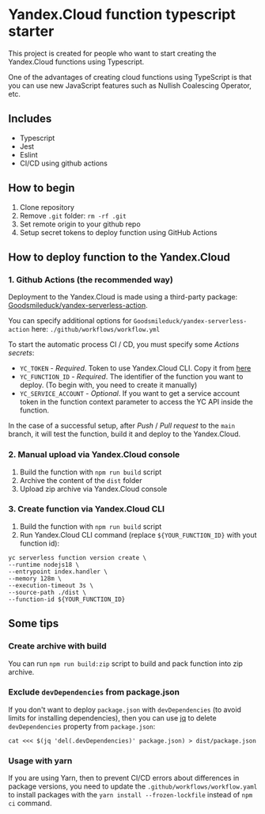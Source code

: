 # Yandex.Cloud function typescript starter

This project is created for people who want to start creating the Yandex.Cloud functions using Typescript.

One of the advantages of creating cloud functions using TypeScript is that you can use new JavaScript features such as Nullish Coalescing Operator, etc.

## Includes

- Typescript
- Jest
- Eslint
- CI/CD using github actions

## How to begin

1. Clone repository
1. Remove `.git` folder: `rm -rf .git`
1. Set remote origin to your github repo
1. Setup secret tokens to deploy function using GitHub Actions

## How to deploy function to the Yandex.Cloud

### 1. Github Actions (the recommended way)

Deployment to the Yandex.Cloud is made using a third-party package: [Goodsmileduck/yandex-serverless-action](https://github.com/Goodsmileduck/yandex-serverless-action).

You can specify additional options for `Goodsmileduck/yandex-serverless-action` here: `./github/workflows/workflow.yml`

To start the automatic process CI / CD, you must specify some _Actions secrets_:

- `YC_TOKEN` - _Required_. Token to use Yandex.Cloud CLI. Copy it from [here](https://oauth.yandex.ru/authorize?response_type=token&client_id=1a6990aa636648e9b2ef855fa7bec2fb)
- `YC_FUNCTION_ID` - _Required_. The identifier of the function you want to deploy. (To begin with, you need to create it manually)
- `YC_SERVICE_ACCOUNT` - _Optional_. If you want to get a service account token in the function context parameter to access the YC API inside the function.

In the case of a successful setup, after _Push_ / _Pull request_ to the `main` branch, it will test the function, build it and deploy to the Yandex.Cloud.

### 2. Manual upload via Yandex.Cloud console

1. Build the function with `npm run build` script
1. Archive the content of the `dist` folder
1. Upload zip archive via Yandex.Cloud console

### 3. Create function via Yandex.Cloud CLI

1. Build the function with `npm run build` script
1. Run Yandex.Cloud CLI command (replace `${YOUR_FUNCTION_ID}` with yout function id):

```
yc serverless function version create \
--runtime nodejs18 \
--entrypoint index.handler \
--memory 128m \
--execution-timeout 3s \
--source-path ./dist \
--function-id ${YOUR_FUNCTION_ID}
```

## Some tips

### Create archive with build

You can run `npm run build:zip` script to build and pack function into zip archive.

### Exclude `devDependencies` from package.json

If you don't want to deploy `package.json` with `devDependencies` (to avoid limits for installing dependencies), then you can use [jq](https://stedolan.github.io/jq/download/) to delete `devDependencies` property from `package.json`:

`cat <<< $(jq 'del(.devDependencies)' package.json) > dist/package.json`

### Usage with yarn

If you are using Yarn, then to prevent CI/CD errors about differences in package versions, you need to update the `.github/workflows/workflow.yaml` to install packages with the `yarn install --frozen-lockfile` instead of `npm ci` command.
